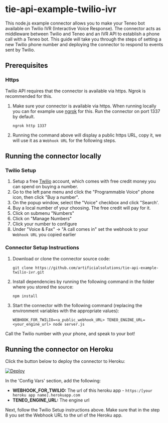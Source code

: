 # tie-api-example-twilio-ivr
This node.js example connector allows you to make your Teneo bot available on Twilio IVR (Interactive Voice Response). The connector acts as middleware between Twilio and Teneo and an IVR API to establish a phone call with a Teneo bot. This guide will take you through the steps of setting a new Twilio phone number and deploying the connector to respond to events sent by Twilio.


## Prerequisites
### Https
Twilio API requires that the connector is available via https. Ngrok is recommended for this.

1. Make sure your connector is available via https. When running locally you can for example use [ngrok](https://ngrok.com) for this. Run the connector on port 1337 by default.
    ```
    ngrok http 1337
    ```
2. Running the command above will display a public https URL, copy it, we will use it as a `Webhook URL` for the following steps.


## Running the connector locally
### Twilio Setup

1. Setup a free [Twilio](https://www.twilio.com/try-twilio) account, which comes with free credit money you can spend on buying a number.
2. Go to the left pane menu and click the "Programmable Voice" phone icon, then click "Buy a number".
3. On the popup window, select the "Voice" checkbox and click "Search'.
4. Buy a local number of your choosing. The free credit will pay for it.
5. Click on submenu "Numbers"
6. Click on "Manage Numbers"
7. Click your number to configure
8. Under "Voice & Fax" -> "A call comes in" set the webhook to your `Webhook URL` you copied earlier


### Connector Setup Instructions

1. Download or clone the connector source code:
    ```
    git clone https://github.com/artificialsolutions/tie-api-example-twilio-ivr.git
    ```
2. Install dependencies by running the following command in the folder where you stored the source:
    ```
    npm install
    ``` 
3. Start the connector with the following command (replacing the environment variables with the appropriate values):
    ```
    WEBHOOK_FOR_TWILIO=<a_public_webhook_URL> TENEO_ENGINE_URL=<your_engine_url> node server.js
    ```

Call the Twilio number with your phone, and speak to your bot!


## Running the connector on Heroku

Click the button below to deploy the connector to Heroku:

[![Deploy](https://www.herokucdn.com/deploy/button.svg?classes=noborder)](https://heroku.com/deploy?template=https://github.com/artificialsolutions/tie-api-example-twilio-ivr)

In the 'Config Vars' section, add the following:
* **WEBHOOK_FOR_TWILIO:** The url of this heroku app - `https:/[your heroku app name].herokuapp.com`
* **TENEO_ENGINE_URL:** The engine url


Next, follow the Twilio Setup instructions above. Make sure that in the step 8 you set the Webhook URL to the url of the Heroku app.
